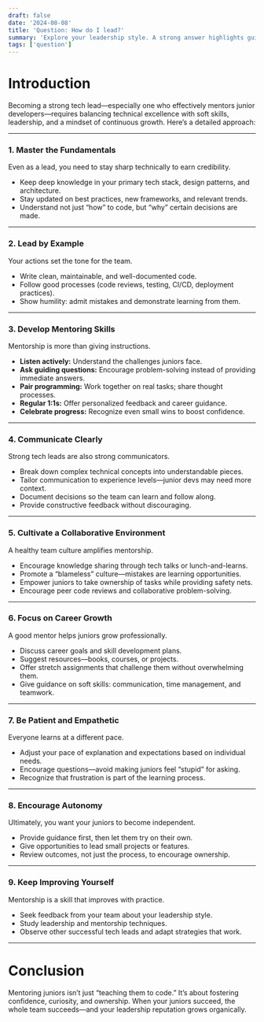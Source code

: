 ```yaml
---
draft: false
date: '2024-08-08'
title: 'Question: How do I lead?'
summary: 'Explore your leadership style. A strong answer highlights guiding a team by setting clear goals, communicating effectively, supporting and mentoring team members, making informed decisions, and fostering collaboration and accountability.'
tags: ['question']
---
```


# Introduction

Becoming a strong tech lead—especially one who effectively mentors junior developers—requires balancing technical excellence with soft skills, leadership, and a mindset of continuous growth. Here’s a detailed approach:

---

### **1. Master the Fundamentals**

Even as a lead, you need to stay sharp technically to earn credibility.

- Keep deep knowledge in your primary tech stack, design patterns, and architecture.
- Stay updated on best practices, new frameworks, and relevant trends.
- Understand not just “how” to code, but “why” certain decisions are made.

---

### **2. Lead by Example**

Your actions set the tone for the team.

- Write clean, maintainable, and well-documented code.
- Follow good processes (code reviews, testing, CI/CD, deployment practices).
- Show humility: admit mistakes and demonstrate learning from them.

---

### **3. Develop Mentoring Skills**

Mentorship is more than giving instructions.

- **Listen actively:** Understand the challenges juniors face.
- **Ask guiding questions:** Encourage problem-solving instead of providing immediate answers.
- **Pair programming:** Work together on real tasks; share thought processes.
- **Regular 1:1s:** Offer personalized feedback and career guidance.
- **Celebrate progress:** Recognize even small wins to boost confidence.

---

### **4. Communicate Clearly**

Strong tech leads are also strong communicators.

- Break down complex technical concepts into understandable pieces.
- Tailor communication to experience levels—junior devs may need more context.
- Document decisions so the team can learn and follow along.
- Provide constructive feedback without discouraging.

---

### **5. Cultivate a Collaborative Environment**

A healthy team culture amplifies mentorship.

- Encourage knowledge sharing through tech talks or lunch-and-learns.
- Promote a “blameless” culture—mistakes are learning opportunities.
- Empower juniors to take ownership of tasks while providing safety nets.
- Encourage peer code reviews and collaborative problem-solving.

---

### **6. Focus on Career Growth**

A good mentor helps juniors grow professionally.

- Discuss career goals and skill development plans.
- Suggest resources—books, courses, or projects.
- Offer stretch assignments that challenge them without overwhelming them.
- Give guidance on soft skills: communication, time management, and teamwork.

---

### **7. Be Patient and Empathetic**

Everyone learns at a different pace.

- Adjust your pace of explanation and expectations based on individual needs.
- Encourage questions—avoid making juniors feel “stupid” for asking.
- Recognize that frustration is part of the learning process.

---

### **8. Encourage Autonomy**

Ultimately, you want your juniors to become independent.

- Provide guidance first, then let them try on their own.
- Give opportunities to lead small projects or features.
- Review outcomes, not just the process, to encourage ownership.

---

### **9. Keep Improving Yourself**

Mentorship is a skill that improves with practice.

- Seek feedback from your team about your leadership style.
- Study leadership and mentorship techniques.
- Observe other successful tech leads and adapt strategies that work.

---

# Conclusion

Mentoring juniors isn’t just “teaching them to code.” It’s about fostering confidence, curiosity, and ownership. When your juniors succeed, the whole team succeeds—and your leadership reputation grows organically.
